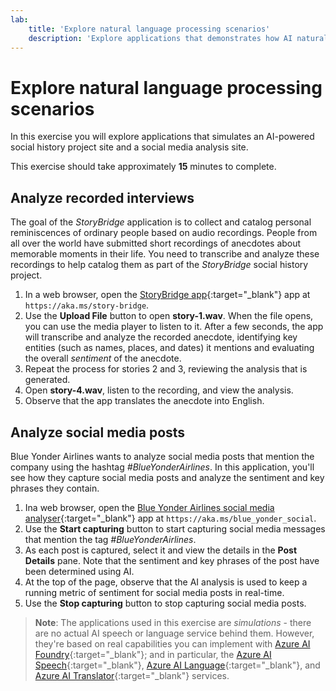 ```yaml
---
lab:
    title: 'Explore natural language processing scenarios'
    description: 'Explore applications that demonstrates how AI natural language processing capabilities can be used to transcribe and analyze spoken and written text.'
---
```


# Explore natural language processing scenarios

In this exercise you will explore applications that simulates an AI-powered social history project site and a social media analysis site.

This exercise should take approximately **15** minutes to complete.

## Analyze recorded interviews

The goal of the *StoryBridge* application is to collect and catalog personal reminiscences of ordinary people based on audio recordings. People from all over the world have submitted short recordings of anecdotes about memorable moments in their life. You need to transcribe and analyze these recordings to help catalog them as part of the *StoryBridge* social history project.

1. In a web browser, open the [StoryBridge app](https://aka.ms/story-bridge){:target="_blank"} app at `https://aka.ms/story-bridge`.
1. Use the **Upload File** button to open **story-1.wav**. When the file opens, you can use the media player to listen to it. After a few seconds, the app will transcribe and analyze the recorded anecdote, identifying key entities (such as names, places, and dates) it mentions and evaluating the overall *sentiment* of the anecdote.
1. Repeat the process for stories 2 and 3, reviewing the analysis that is generated.
1. Open **story-4.wav**, listen to the recording, and view the analysis.
1. Observe that the app translates the anecdote into English.

## Analyze social media posts

Blue Yonder Airlines wants to analyze social media posts that mention the company using the hashtag *#BlueYonderAirlines*. In this application, you'll see how they capture social media posts and analyze the sentiment and key phrases they contain.

1. Ina  web browser, open the [Blue Yonder Airlines social media analyser](https://aka.ms/blue_yonder_social){:target="_blank"} app at `https://aka.ms/blue_yonder_social`.
1. Use the **Start capturing** button to start capturing social media messages that mention the tag *#BlueYonderAirlines*.
1. As each post is captured, select it and view the details in the **Post Details** pane. Note that the sentiment and key phrases of the post have been determined using AI.
1. At the top of the page, observe that the AI analysis is used to keep a running metric of sentiment for social media posts in real-time.
1. Use the **Stop capturing** button to stop capturing social media posts.

> **Note**: The applications used in this exercise are *simulations* - there are no actual AI speech or language service behind them. However, they're based on real capabilities you can implement with [Azure AI Foundry](https://azure.microsoft.com/products/ai-foundry/){:target="_blank"}; and in particular, the [Azure AI Speech](https://azure.microsoft.com/products/ai-services/ai-speech/){:target="_blank"}, [Azure AI Language](https://azure.microsoft.com/products/ai-services/ai-language){:target="_blank"}, and [Azure AI Translator](https://azure.microsoft.com/products/ai-services/ai-translator){:target="_blank"} services.
